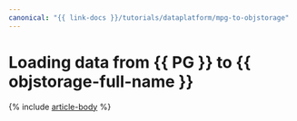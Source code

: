 ```yaml
---
canonical: "{{ link-docs }}/tutorials/dataplatform/mpg-to-objstorage"
---
```


# Loading data from {{ PG }} to {{ objstorage-full-name }}

{% include [article-body](../../_tutorials/dataplatform/datatransfer/mpg-to-objstorage.md) %}
